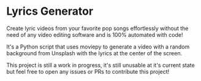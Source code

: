 # Lyrics Generator

Create lyric videos from your favorite pop songs effortlessly without the need
of any video editing software and is 100% automated with code!

It's a Python script that uses moviepy to generate a video with a random
background from Unsplash with the lyrics at the center of the screen.

This project is still a work in progress, it's still unusable at it's current
state but feel free to open any issues or PRs to contribute this project!

